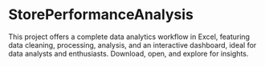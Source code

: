 # StorePerformanceAnalysis
This project offers a complete data analytics workflow in Excel, featuring data cleaning, processing, analysis, and an interactive dashboard, ideal for data analysts and enthusiasts. Download, open, and explore for insights.
